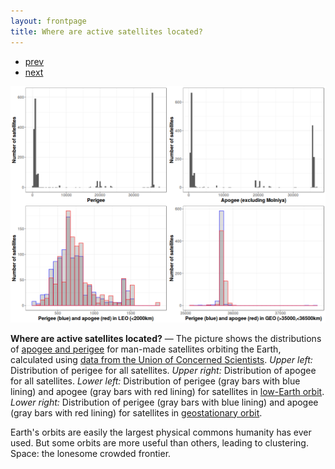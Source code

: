 ```yaml
---
layout: frontpage
title: Where are active satellites located?
---
```


<div class="navbar">
  <div class="navbar-inner">
      <ul class="nav">
          <li><a href="value_diff_1.html">prev</a></li>
          <li><a href="leo_geo_gabbard.html">next</a></li>
      </ul>
  </div>
</div> 

![Apogee and Perigee of Orbiting Satellites (2016)](../../assets/bigpublpics/apo_peri_overlay.png)

**Where are active satellites located?** &mdash; The picture shows the distributions of [apogee and perigee](https://en.wikipedia.org/wiki/Apsis) for man-made satellites orbiting the Earth, calculated using [data from the Union of Concerned Scientists](https://www.ucsusa.org/nuclear-weapons/space-weapons/satellite-database).
*Upper left:* Distribution of perigee for all satellites. 
*Upper right:* Distribution of apogee for all satellites.
*Lower left:* Distribution of perigee (gray bars with blue lining) and apogee (gray bars with red lining) for satellites in [low-Earth orbit](https://en.wikipedia.org/wiki/Low_Earth_orbit).
*Lower right:* Distribution of perigee (gray bars with blue lining) and apogee (gray bars with red lining) for satellites in [geostationary orbit](https://en.wikipedia.org/wiki/Geostationary_orbit).

Earth's orbits are easily the largest physical commons humanity has ever used. But some orbits are more useful than others, leading to clustering. Space: the lonesome crowded frontier.